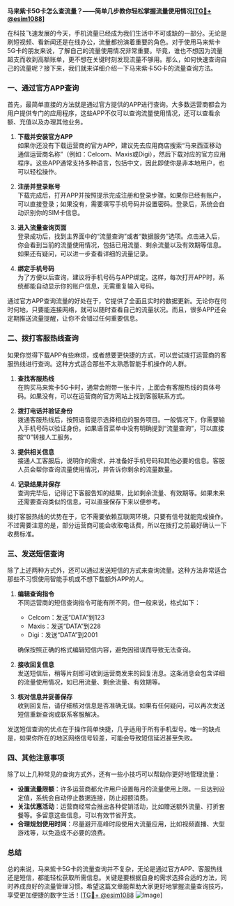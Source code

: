 **马来紫卡5G卡怎么查流量？——简单几步教你轻松掌握流量使用情况[[TG💪+ @esim1088](https://t.me/s/esim1088)]**

在科技飞速发展的今天，手机流量已经成为我们生活中不可或缺的一部分。无论是刷短视频、看新闻还是在线办公，流量都扮演着重要的角色。对于使用马来紫卡5G卡的朋友来说，了解自己的流量使用情况非常重要。毕竟，谁也不想因为流量超支而收到高额账单，更不想在关键时刻发现流量不够用。那么，如何快速查询自己的流量呢？接下来，我们就来详细介绍一下马来紫卡5G卡的流量查询方法。

### 一、通过官方APP查询

首先，最简单直接的方法就是通过官方提供的APP进行查询。大多数运营商都会为用户提供专门的应用程序，这些APP不仅可以查询流量使用情况，还可以查看余额、充值以及办理其他业务。

1. **下载并安装官方APP**  
   如果你还没有下载运营商的官方APP，建议先去应用商店搜索“马来西亚移动通信运营商名称”（例如：Celcom、Maxis或Digi），然后下载对应的官方应用程序。这些APP通常支持多种语言，包括中文，因此即使你是非本地用户，也可以轻松操作。

2. **注册并登录账号**  
   下载完成后，打开APP并按照提示完成注册和登录步骤。如果你已经有账户，可以直接登录；如果没有，需要填写手机号码并设置密码。登录后，系统会自动识别你的SIM卡信息。

3. **进入流量查询页面**  
   登录成功后，找到主界面中的“流量查询”或者“数据服务”选项。点击进入后，你会看到当前的流量使用情况，包括已用流量、剩余流量以及有效期等信息。如果还有疑问，可以进一步查看详细的流量记录。

4. **绑定手机号码**  
   为了方便以后查询，建议将手机号码与APP绑定。这样，每次打开APP时，系统都能自动显示你的账户信息，无需重复输入号码。

通过官方APP查询流量的好处在于，它提供了全面且实时的数据更新。无论你在何时何地，只要能连接网络，就可以随时查看自己的流量状况。而且，很多APP还会定期推送流量提醒，让你不会错过任何重要信息。

### 二、拨打客服热线查询

如果你觉得下载APP有些麻烦，或者想要更快捷的方式，可以尝试拨打运营商的客服热线进行查询。这种方式适合那些不太熟悉智能手机操作的人群。

1. **查找客服热线**  
   在购买马来紫卡5G卡时，通常会附带一张卡片，上面会有客服热线的具体号码。如果没有，可以在运营商的官方网站上找到客服联系方式。

2. **拨打电话并验证身份**  
   拨通客服热线后，按照语音提示选择相应的服务项目。一般情况下，你需要输入手机号码以验证身份。如果语音菜单中没有明确提到“流量查询”，可以直接按“0”转接人工服务。

3. **提供相关信息**  
   接通人工客服后，说明你的需求，并准备好手机号码和其他必要的信息。客服人员会帮你查询流量使用情况，并告诉你剩余的流量数量。

4. **记录结果并保存**  
   查询完毕后，记得记下客服告知的结果，比如剩余流量、有效期等。如果未来还需要查询类似的信息，可以直接保存下来以便参考。

拨打客服热线的优势在于，它不需要依赖互联网环境，只要有信号就能完成操作。不过需要注意的是，部分运营商可能会收取电话费，所以在拨打之前最好确认一下收费标准。

### 三、发送短信查询

除了上述两种方式外，还可以通过发送短信的方式来查询流量。这种方法非常适合那些不习惯使用智能手机或不想下载额外APP的人。

1. **编辑查询指令**  
   不同运营商的短信查询指令可能有所不同，但一般来说，格式如下：
   - Celcom：发送“DATA”到123
   - Maxis：发送“DATA”到228
   - Digi：发送“DATA”到2001

   确保按照正确的格式编辑短信内容，避免因错误而导致无法查询。

2. **接收回复信息**  
   发送短信后，稍等片刻即可收到运营商发来的回复消息。这条消息会包含详细的流量使用情况，如已用流量、剩余流量、有效期等。

3. **核对信息并妥善保存**  
   收到回复后，请仔细核对信息是否准确无误。如果有任何疑问，可以再次发送短信重新查询或联系客服解决。

发送短信查询的优点在于操作简单快捷，几乎适用于所有手机型号。唯一的缺点是，如果你所在的地区网络信号较差，可能会导致短信延迟甚至失败。

### 四、其他注意事项

除了以上几种常见的查询方式外，还有一些小技巧可以帮助你更好地管理流量：

- **设置流量限额**：许多运营商都允许用户设置每月的流量使用上限。一旦达到设定值，系统会自动停止数据连接，防止超额消费。
- **关注优惠活动**：运营商经常会推出各种促销活动，比如赠送额外流量、打折套餐等。多留意这些信息，可以有效节省开支。
- **合理规划使用时间**：尽量避开高峰时段使用大流量应用，比如视频直播、大型游戏等，以免造成不必要的浪费。

### 总结

总的来说，马来紫卡5G卡的流量查询并不复杂，无论是通过官方APP、客服热线还是短信，都能轻松获取所需信息。关键是要根据自身的需求选择合适的方法，同时养成良好的流量管理习惯。希望这篇文章能帮助大家更好地掌握流量查询技巧，享受更加便捷的数字生活！[[TG💪+ @esim1088](https://t.me/s/esim1088) ![Image](https://i.postimg.cc/4NQfJmqS/Snipaste-2025-05-13-00-14-12.png)]